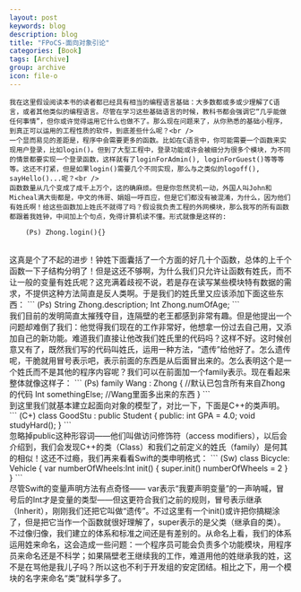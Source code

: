 ```yaml
---
layout: post
keywords: blog
description: blog
title: "FPoCS-面向对象引论"
categories: [Book]
tags: [Archive]
group: archive
icon: file-o
---
```




    我在这里假设阅读本书的读者都已经具有相当的编程语言基础：大多数都或多或少理解了C语言，或者其他类似的编程语言。尽管在学习这些基础语言的时候，教科书都会强调它“几乎能做任何事情”，但你或许觉得运用它什么也做不了。那么现在问题来了，从你熟悉的基础小程序，到真正可以运用的工程性质的软件，到底差些什么呢？<br />
    一个显而易见的差距是，程序中会需要更多的函数。比如在C语言中，你可能需要一个函数来实现用户登录，比如login()。但到了大型工程中，登录功能或许会被细分为很多个模块，为不同的情景都要实现一个登录函数，这样就有了loginForAdmin(), loginForGuest()等等等等。这还不打紧，但是如果login()需要几个不同实现，那么与之类似的logoff(), sayHello()...呢？<br />
    函数数量从几个变成了成千上万个，这的确麻烦。但是你忽然灵机一动，外国人叫John和Micheal满大街都是，中文的伟哥、娟姐一呼百应，但是它们都没有被混淆，为什么，因为他们有姓氏啊！给这些函数加上姓氏不就得了吗？假设我负责工程的外网模块，那么我写的所有函数都跟着我姓钟，中间加上个句点，免得计算机读不懂。形式就像是这样的:
```
    (Ps) Zhong.login(){}
```
<br />
    这真是个了不起的进步！钟姓下面囊括了一个方面的好几十个函数，总体的上千个函数一下子结构分明了！但是这还不够啊，为什么我们只允许让函数有姓氏，而不让一般的变量有姓氏呢？这充满着歧视不说，若是存在读写某些模块特有数据的需求，不提供这种方法简直是反人类啊。于是我们的姓氏里又应该添加下面这些东西：
```
    (Ps) String Zhong.description;
         Int Zhong.numOfAge;
```
<br />
    我们目前的发明简直太摧残夺目，连隔壁的老王都感到非常有趣。但是他提出一个问题却难倒了我们：他觉得我们现在的工作非常好，他想拿一份过去自己用，又添加自己的新功能。难道我们直接让他改我们姓氏里的代码吗？这样不好。这时候创意又有了，既然我们写的代码叫姓氏，运用一种方法，“遗传”给他好了。怎么遗传呢，干脆就用冒号表示吧，表示前面的东西是从后面冒出来的。怎么表明这个是一个姓氏而不是其他的程序内容呢？我们可以在前面加一个family表示。现在看起来整体就像这样子：
```
    (Ps) family Wang : Zhong {
             //默认已包含所有来自Zhong的代码
             Int somethingElse; //Wang里面多出来的东西
         }
```
<br />
    到这里我们就基本建立起面向对象的模型了，对比一下，下面是C++的类声明。
```
    (C+) class GoodStu : public Student
         {
         public:
             int GPA = 4.0;
             void studyHard();
         }
```
<br />
    忽略掉public这种形容词——他们叫做访问修饰符（access modifiers），以后会介绍到，我们会发现C++的类（Class）和我们之前定义的姓氏（family）是何其的相似！这还不过瘾，我们再来看看Swift的类申明格式：
```
    (Sw) class Bicycle: Vehicle {
	    var numberOfWheels:Int
            init() {
                super.init()
                numberOfWheels = 2
            }
         } 
```
<br />
    尽管Swift的变量声明方法有点奇怪—— var表示“我要声明变量”的一声呐喊，冒号后的Int才是变量的类型——但这更符合我们之前的规则，冒号表示继承（Inherit），刚刚我们还把它叫做“遗传”。不过这里有一个init()或许把你搞糊涂了，但是把它当作一个函数就很好理解了，super表示的是父类（继承自的类）。<br />
    不过像归像，我们建立的体系和标准之间还是有差别的。从命名上看，我们的体系运用姓来命名，这会造成一些问题：一个程序员可能会负责多个功能模块，用程序员来命名还是不科学；如果隔壁老王继续我的工作，难道用他的姓继承我的姓，这不是在骂他是我儿子吗？所以这也不利于开发组的安定团结。相比之下，用一个模块的名字来命名“类”就科学多了。